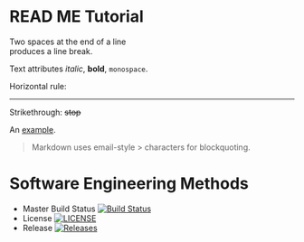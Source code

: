 

# READ ME Tutorial


Two spaces at the end of a line  
produces a line break.

Text attributes _italic_, 
**bold**, `monospace`.

Horizontal rule:

---

Strikethrough:
~~stop~~

An [example](http://example.com).

> Markdown uses email-style > characters for blockquoting.
# Software Engineering Methods

- Master Build Status [![Build Status](https://travis-ci.org/ozed-gr/sem.svg?branch=master)](https://travis-ci.org/ozed-gr/sem)
- License [![LICENSE](https://img.shields.io/github/license/ozed-gr/sem.svg?style=flat-square)](https://github.com/ozed-gr/sem/blob/master/LICENSE)
- Release [![Releases](https://img.shields.io/github/release/ozed-gr/sem/all.svg?style=flat-square)](https://github.com/ozed-gr/sem/releases)


